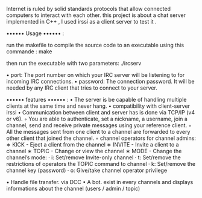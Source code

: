 Internet is ruled by solid standards protocols that allow connected computers to interact with each other.
this project is about a chat server implemented in C++ , I used irssi as a client server to test it .

•••••• Usage •••••• :

run the makefile to compile the source code to an executable using this commande :
                                                            make

                                                            
then run the executable with two parameters:
                                                            ./ircserv <port> <password>

                                                            
• port: The port number on which your IRC server will be listening to for incoming
IRC connections.
• password: The connection password. It will be needed by any IRC client that tries to connect to your server.

•••••• features •••••• :
• The server is be capable of handling multiple clients at the same time and never hang.
• compatibility with client-server irssi 
• Communication between client and server has is done via TCP/IP (v4 or v6).
◦ You are able to authenticate, set a nickname, a username, join a channel, send and receive private messages using your reference client.
◦ All the messages sent from one client to a channel are forwarded to every other client that joined the channel.
◦  channel operators for channel admins:
    ∗ KICK - Eject a client from the channel
    ∗ INVITE - Invite a client to a channel
    ∗ TOPIC - Change or view the channel
    ∗ MODE - Change the channel’s mode:
        · i: Set/remove Invite-only channel
        · t: Set/remove the restrictions of operators
    the TOPIC command to channel
        · k: Set/remove the channel key (password)
        · o: Give/take channel operator privilege
  
  • Handle file transfer. via DCC
  • A bot. exist in every channels and displays informations about the channel (users / admin / topic)
  
